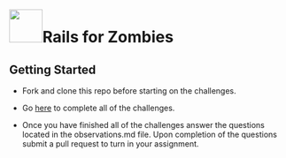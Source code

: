 # <img src="https://cloud.githubusercontent.com/assets/7833470/10899314/63829980-8188-11e5-8cdd-4ded5bcb6e36.png" height="60">Rails for Zombies

## Getting Started

*  Fork and clone this repo before starting on the challenges.

*  Go <a href="http://railsforzombies.org/" target="_blank">here</a> to complete all of the challenges.

*  Once you have finished all of the challenges answer the questions located in the observations.md file.  Upon completion of the questions submit a pull request to turn in your assignment.
